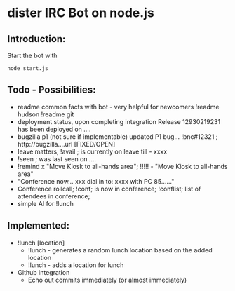 dister IRC Bot on node.js
=========================
Introduction:
-------------
Start the bot with

    node start.js

Todo - Possibilities:
--------------------
- readme common facts with bot - very helpful for newcomers
	!readme hudson
	!readme git
- deployment status, upon completing integration
	Release 12930219231 has been deployed on .... 
- bugzilla p1 (not sure if implementable)
	<blah blah> updated P1 bug... 
	!bnc#12321 ; http://bugzilla....url [FIXED/OPEN]
- leave matters, !avail <nick>; <nick> is currently on leave till - xxxx
- !seen <nick>; <nick> was last seen on .... 
- !remind x "Move Kiosk to all-hands area"; <nick>!!!!! - "Move Kiosk to all-hands area"
- "Conference now... xxx dial in to: xxxx with PC 85......"
- Conference rollcall; !conf; <nick> is now in conference; !conflist; list of attendees in conference;
- simple AI for !lunch

Implemented:
------------
- !lunch [location]
  - !lunch - generates a random lunch location based on the added location
  - !lunch <location> - adds a location for lunch
- Github integration
  - Echo out commits immediately (or almost immediately)
